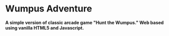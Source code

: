 # Wumpus Adventure
<b>A simple version of classic arcade game "Hunt the Wumpus." Web based using vanilla HTML5 and Javascript.</b>
